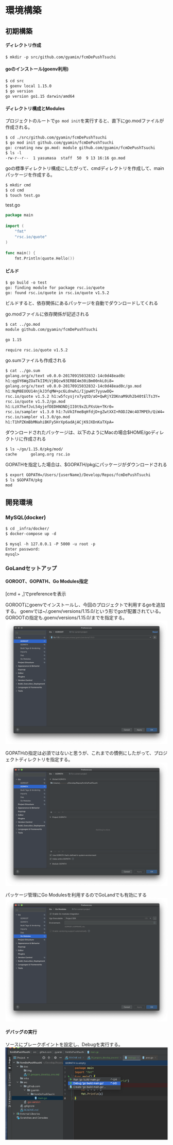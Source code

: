 # 環境構築

## 初期構築

#### ディレクトリ作成
```
$ mkdir -p src/github.com/gyamin/fcmDePushTsuchi
```

#### goのインストール(goenv利用)
```
$ cd src
$ goenv local 1.15.0
$ go version
go version go1.15 darwin/amd64
```

#### ディレクトリ構成とModules
プロジェクトのルートで`go mod init`を実行すると、直下にgo.modファイルが作成される。
```
$ cd ./src/github.com/gyamin/fcmDePushTsuchi
$ go mod init github.com/gyamin/fcmDePushTsuchi
go: creating new go.mod: module github.com/gyamin/fcmDePushTsuchi
$ ls -l
-rw-r--r--  1 yasumasa  staff  50  9 13 16:16 go.mod
```

goの標準ディレクトリ構成にしたがって、cmdディレクトリを作成して、mainパッケージを作成する。
```
$ mkdir cmd
$ cd cmd
$ touch test.go
```
test.go
``` go
package main

import (
	"fmt"
	"rsc.io/quote"
)

func main() {
	fmt.Println(quote.Hello())
```

#### ビルド
```
$ go build -o test
go: finding module for package rsc.io/quote
go: found rsc.io/quote in rsc.io/quote v1.5.2
```
ビルドすると、依存関係にあるパッケージを自動でダウンロードしてくれる

go.modファイルに依存関係が記述される
```
$ cat ../go.mod 
module github.com/gyamin/fcmDePushTsuchi

go 1.15

require rsc.io/quote v1.5.2
```
go.sumファイルも作成される
```
$ cat ../go.sum 
golang.org/x/text v0.0.0-20170915032832-14c0d48ead0c h1:qgOY6WgZOaTkIIMiVjBQcw93ERBE4m30iBm00nkL0i8=
golang.org/x/text v0.0.0-20170915032832-14c0d48ead0c/go.mod h1:NqM8EUOU14njkJ3fqMW+pc6Ldnwhi/IjpwHt7yyuwOQ=
rsc.io/quote v1.5.2 h1:w5fcysjrx7yqtD/aO+QwRjYZOKnaM9Uh2b40tElTs3Y=
rsc.io/quote v1.5.2/go.mod h1:LzX7hefJvL54yjefDEDHNONDjII0t9xZLPXsUe+TKr0=
rsc.io/sampler v1.3.0 h1:7uVkIFmeBqHfdjD+gZwtXXI+RODJ2Wc4O7MPEh/QiW4=
rsc.io/sampler v1.3.0/go.mod h1:T1hPZKmBbMNahiBKFy5HrXp6adAjACjK9JXDnKaTXpA=
```

ダウンロードされたパッケージは、以下のようにMacの場合$HOME/goディレクトリに作成される
```
$ ls ~/go/1.15.0/pkg/mod/
cache      golang.org rsc.io
```

GOPATHを指定した場合は、$GOPATH/pkgにパッケージがダウンロードされる
```
$ export GOPATH=/Users/{userName}/Develop/Repos/fcmDePushTsuchi
$ ls $GOPATH/pkg
mod
```

## 開発環境

### MySQL(docker)
```
$ cd _infra/docker/
$ docker-compose up -d

$ mysql -h 127.0.0.1 -P 5000 -u root -p
Enter password: 
mysql> 
```

### GoLandセットアップ

#### GOROOT、GOPATH、Go Modules指定
[cmd + ,]でpreferenceを表示

GOROOTにgoenvでインストールし、今回のプロジェクトで利用するgoを追加する。
goenvでは~/.goenv/versions/1.15.0/という形でgoが配置されている。GOROOTの指定も.goenv/versions/1.15.0/までを指定する。
![](./img/01-001.png)

GOPATHの指定は必須ではないと思うが、これまでの慣例にしたがって、プロジェクトディレクトリを指定する。
![](./img/01-003.png)

パッケージ管理にGo Modulesを利用するのでGoLandでも有効にする
![](./img/01-004.png)

#### デバッグの実行
ソースにブレークポイントを設定し、Debugを実行する。
![](./img/01-002.png)